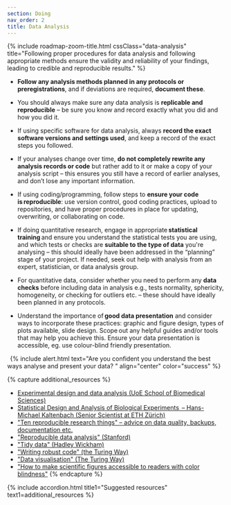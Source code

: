 ```yaml
---
section: Doing
nav_order: 2
title: Data Analysis
---
```


{% include roadmap-zoom-title.html cssClass="data-analysis" title="Following proper procedures for data analysis and following appropriate methods ensure the validity and reliability of your findings, leading to credible and reproducible results." %}
 
  - **Follow any analysis methods planned in any protocols or preregistrations**, and if deviations are required, **document these**. 

  - You should always make sure any data analysis is **replicable and reproducible** – be sure you know and record exactly what you did and how you did it.  

  - If using specific software for data analysis, always **record the exact software versions and settings used**, and keep a record of the exact steps you followed.  

  - If your analyses change over time, **do not completely rewrite any analysis records or code** but rather add to it or make a copy of your analysis script – this ensures you still have a record of earlier analyses, and don’t lose any important information. 

  - If using coding/programming, follow steps to **ensure your code is reproducible**: use version control, good coding practices, upload to repositories, and have proper procedures in place for updating, overwriting, or collaborating on code.   

  - If doing quantitative research, engage in appropriate **statistical training** and ensure you understand the statistical tests you are using, and which tests or checks are **suitable to the type of data** you're analysing – this should ideally have been addressed in the “planning” stage of your project. If needed, seek out help with analysis from an expert, statistician, or data analysis group. 

  - For quantitative data, consider whether you need to perform any **data checks** before including data in analysis e.g., tests normality, sphericity, homogeneity, or checking for outliers etc. – these should have ideally been planned in any protocols.  

  - Understand the importance of **good data presentation** and consider ways to incorporate these practices: graphic and figure design, types of plots available, slide design. Scope out any helpful guides and/or tools that may help you achieve this. Ensure your data presentation is accessible, eg. use colour-blind friendly presentation. 

  
{% include alert.html text="Are you confident you understand the best ways analyse and present your data? " align="center" color="success" %}

{% capture additional_resources %}
- [Experimental design and data analysis (UoE School of Biomedical Sciences)](https://www.ed.ac.uk/biomedical-sciences/experimental-design-and-data-analysis/)
- [Statistical Design and Analysis of Biological Experiments  – Hans-Michael Kaltenbach (Senior Scientist at ETH Zürich)](https://n.ethz.ch/~kahans/doe2021/)
- ["Ten reproducible research things" – advice on data quality, backups, documentation etc.](https://guereslib.github.io/ten-reproducible-research-things/)
- ["Reproducible data analysis" (Stanford)](https://poldrack.github.io/psych-open-science-guide/4_reproducibleanalysis.html)
- ["Tidy data" (Hadley Wickham)](https://www.jstatsoft.org/article/view/v059i10)
- ["Writing robust code" (the Turing Way)](https://the-turing-way.netlify.app/reproducible-research/code-quality/code-quality-robust)
- ["Data visualisation" (The Turing Way)](https://book.the-turing-way.org/reproducible-research/rdm/rdm-visualisation)
- ["How to make scientific figures accessible to readers with color blindness"](https://www.ascb.org/diversity-equity-and-inclusion/how-to-make-scientific-figures-accessible-to-readers-with-color-blindness/)
{% endcapture %}

{% include accordion.html title1="Suggested resources" text1=additional_resources %}
